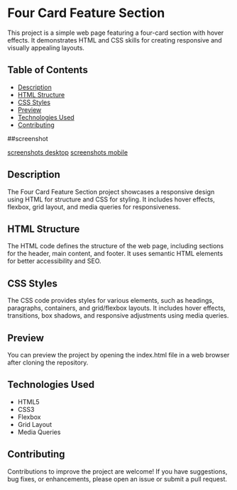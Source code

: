 # Four Card Feature Section

This project is a simple web page featuring a four-card section with hover effects. It demonstrates HTML and CSS skills for creating responsive and visually appealing layouts.

## Table of Contents
- [Description](#description)
- [HTML Structure](#html-structure)
- [CSS Styles](#css-styles)
- [Preview](#preview)
- [Technologies Used](#technologies-used)
- [Contributing](#contributing)


##screenshot

[screenshots desktop](./design/Desktop%20size%20(3).png)
[screenshots mobile](./design/Mobile%20size%20(2).png)

## Description

The Four Card Feature Section project showcases a responsive design using HTML for structure and CSS for styling. It includes hover effects, flexbox, grid layout, and media queries for responsiveness.

## HTML Structure

The HTML code defines the structure of the web page, including sections for the header, main content, and footer. It uses semantic HTML elements for better accessibility and SEO.

## CSS Styles

The CSS code provides styles for various elements, such as headings, paragraphs, containers, and grid/flexbox layouts. It includes hover effects, transitions, box shadows, and responsive adjustments using media queries.

## Preview

You can preview the project by opening the index.html file in a web browser after cloning the repository.

## Technologies Used

- HTML5
- CSS3
- Flexbox
- Grid Layout
- Media Queries

## Contributing

Contributions to improve the project are welcome! If you have suggestions, bug fixes, or enhancements, please open an issue or submit a pull request.

